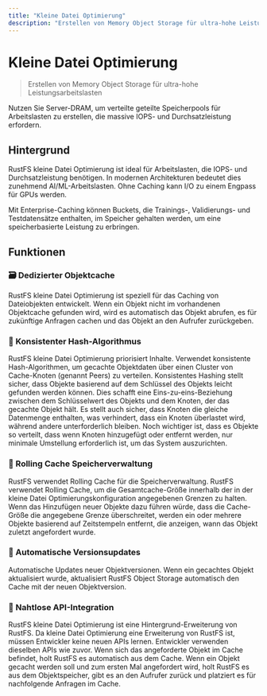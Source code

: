 ```yaml
---
title: "Kleine Datei Optimierung"
description: "Erstellen von Memory Object Storage für ultra-hohe Leistungsarbeitslasten"
---
```


# Kleine Datei Optimierung

> Erstellen von Memory Object Storage für ultra-hohe Leistungsarbeitslasten

Nutzen Sie Server-DRAM, um verteilte geteilte Speicherpools für Arbeitslasten zu erstellen, die massive IOPS- und Durchsatzleistung erfordern.

## Hintergrund

RustFS kleine Datei Optimierung ist ideal für Arbeitslasten, die IOPS- und Durchsatzleistung benötigen. In modernen Architekturen bedeutet dies zunehmend AI/ML-Arbeitslasten. Ohne Caching kann I/O zu einem Engpass für GPUs werden.

Mit Enterprise-Caching können Buckets, die Trainings-, Validierungs- und Testdatensätze enthalten, im Speicher gehalten werden, um eine speicherbasierte Leistung zu erbringen.

## Funktionen

### 🗃️ Dedizierter Objektcache

RustFS kleine Datei Optimierung ist speziell für das Caching von Dateiobjekten entwickelt.
Wenn ein Objekt nicht im vorhandenen Objektcache gefunden wird, wird es automatisch das Objekt abrufen, es für zukünftige Anfragen cachen und das Objekt an den Aufrufer zurückgeben.

### 💾 Konsistenter Hash-Algorithmus

RustFS kleine Datei Optimierung priorisiert Inhalte.
Verwendet konsistente Hash-Algorithmen, um gecachte Objektdaten über einen Cluster von Cache-Knoten (genannt Peers) zu verteilen. Konsistentes Hashing stellt sicher, dass Objekte basierend auf dem Schlüssel des Objekts leicht gefunden werden können. Dies schafft eine Eins-zu-eins-Beziehung zwischen dem Schlüsselwert des Objekts und dem Knoten, der das gecachte Objekt hält. Es stellt auch sicher, dass Knoten die gleiche Datenmenge enthalten, was verhindert, dass ein Knoten überlastet wird, während andere unterforderlich bleiben. Noch wichtiger ist, dass es Objekte so verteilt, dass wenn Knoten hinzugefügt oder entfernt werden, nur minimale Umstellung erforderlich ist, um das System auszurichten.

### 🧹 Rolling Cache Speicherverwaltung

RustFS verwendet Rolling Cache für die Speicherverwaltung. RustFS verwendet Rolling Cache, um die Gesamtcache-Größe innerhalb der in der kleine Datei Optimierungskonfiguration angegebenen Grenzen zu halten. Wenn das Hinzufügen neuer Objekte dazu führen würde, dass die Cache-Größe die angegebene Grenze überschreitet, werden ein oder mehrere Objekte basierend auf Zeitstempeln entfernt, die anzeigen, wann das Objekt zuletzt angefordert wurde.

### 🔄 Automatische Versionsupdates

Automatische Updates neuer Objektversionen. Wenn ein gecachtes Objekt aktualisiert wurde, aktualisiert RustFS Object Storage automatisch den Cache mit der neuen Objektversion.

### 🧩 Nahtlose API-Integration

RustFS kleine Datei Optimierung ist eine Hintergrund-Erweiterung von RustFS. Da kleine Datei Optimierung eine Erweiterung von RustFS ist, müssen Entwickler keine neuen APIs lernen. Entwickler verwenden dieselben APIs wie zuvor. Wenn sich das angeforderte Objekt im Cache befindet, holt RustFS es automatisch aus dem Cache. Wenn ein Objekt gecacht werden soll und zum ersten Mal angefordert wird, holt RustFS es aus dem Objektspeicher, gibt es an den Aufrufer zurück und platziert es für nachfolgende Anfragen im Cache.

